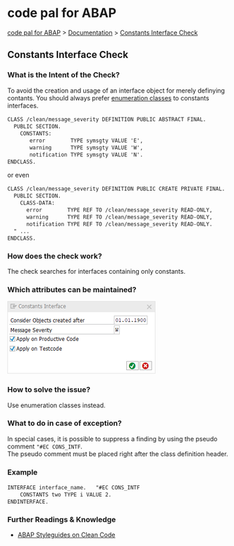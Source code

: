 # code pal for ABAP

[code pal for ABAP](../../README.md) > [Documentation](../check_documentation.md) > [Constants Interface Check](constants-interface.md)

## Constants Interface Check

### What is the Intent of the Check?

To avoid the creation and usage of an interface object for merely definying contants.
You should always prefer [enumeration classes](https://github.com/SAP/styleguides/blob/master/clean-abap/CleanABAP.md#prefer-enumeration-classes-to-constants-interfaces) to constants interfaces.

```abap
CLASS /clean/message_severity DEFINITION PUBLIC ABSTRACT FINAL.
  PUBLIC SECTION.
    CONSTANTS:
       error        TYPE symsgty VALUE 'E',
       warning      TYPE symsgty VALUE 'W', 
       notification TYPE symsgty VALUE 'N'.
ENDCLASS.
```
or even
```abap
CLASS /clean/message_severity DEFINITION PUBLIC CREATE PRIVATE FINAL.
  PUBLIC SECTION.
    CLASS-DATA:
      error        TYPE REF TO /clean/message_severity READ-ONLY,
      warning      TYPE REF TO /clean/message_severity READ-ONLY,
      notification TYPE REF TO /clean/message_severity READ-ONLY.
  " ...
ENDCLASS.
```

### How does the check work?

The check searches for interfaces containing only constants.

### Which attributes can be maintained?

![Attributes](./imgs/constants_interface.png)

### How to solve the issue?

Use enumeration classes instead.

### What to do in case of exception?

In special cases, it is possible to suppress a finding by using the pseudo comment `"#EC CONS_INTF`.  
The pseudo comment must be placed right after the class definition header.

### Example

```abap
INTERFACE interface_name.   "#EC CONS_INTF
    CONSTANTS two TYPE i VALUE 2.
ENDINTERFACE.
```

### Further Readings & Knowledge

* [ABAP Styleguides on Clean Code](https://github.com/SAP/styleguides/blob/master/clean-abap/CleanABAP.md#prefer-enumeration-classes-to-constants-interfaces)
